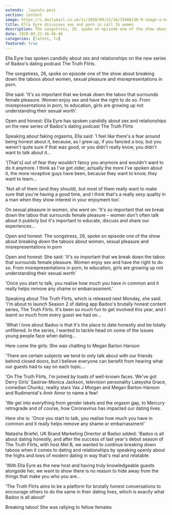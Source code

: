 ```yaml
---
extends: _layouts.post
section: content
image: https://i.dailymail.co.uk/1s/2020/09/22/16/33488130-0-image-a-44_1600789200034.jpg 
title: Ella Eyre discusses sex and porn in call to women 
description: The songstress, 26, spoke on episode one of the show about breaking down the taboos about women, sexual pleasure and misrepresentations in porn 
date: 2020-09-22-16-46-46 
categories: [latest, tv] 
featured: true 
--- 
```

Ella Eyre has spoken candidly about sex and relationships on the new series of Badoo's dating podcast The Truth Flirts. 

The songstress, 26, spoke on episode one of the show about breaking down the taboos about women, sexual pleasure and misrepresentations in porn. 

She said: 'It's so important that we break down the taboo that surrounds female pleasure. Women enjoy sex and have the right to do so. From misrepresentations in porn, to education, girls are growing up not understanding their sexual worth'.

Open and honest: Ella Eyre has spoken candidly about sex and relationships on the new series of Badoo's dating podcast The Truth Flirts

Speaking about faking orgasms, Ella said: 'I feel like there's a fear around being honest about it, because, as I grew up, if you fancied a boy, but you weren't quite sure if that was good, or you didn't really know, you didn't want to talk about it...

'[That's] out of fear they wouldn't fancy you anymore and wouldn't want to do it anymore. I think as I've got older, actually the more I've spoken about it, the more receptive guys have been, because they want to know, they want to learn... 

'Not all of them (and they should), but most of them really want to make sure that you're having a good time, and I think that's a really sexy quality in a man when they show interest in your enjoyment too'.

On sexual pleasure in women, she went on: 'It's so important that we break down the taboo that surrounds female pleasure – women don't often talk about it publicly but it's important to educate, discuss and share our experiences...

Open and honest: The songstress, 26, spoke on episode one of the show about breaking down the taboos about women, sexual pleasure and misrepresentations in porn

Open and honest: She said: 'It's so important that we break down the taboo that surrounds female pleasure. Women enjoy sex and have the right to do so. From misrepresentations in porn, to education, girls are growing up not understanding their sexual worth'

'Once you start to talk, you realise how much you have in common and it really helps remove any shame or embarrassment.'

Speaking about The Truth Flirts, which is released next Monday, she said: 'I'm about to launch Season 2 of dating app Badoo's brutally honest content series, The Truth Flirts. It's been so much fun to get involved this year, and I learnt so much from every guest we had on...

'What I love about Badoo is that it's the place to date honestly and be totally unfiltered. In the series, I wanted to tackle head on some of the issues young people face when dating...

Here come the girls: She was chatting to Megan Barton Hanson 

'There are certain subjects we tend to only talk about with our friends behind closed doors, but I believe everyone can benefit from hearing what our guests had to say on each topic...

'On The Truth Flirts, I'm joined by loads of well-known faces. We've got Derry Girls' Saoirse-Monica Jackson, television personality Lateysha Grace, comedian Chunkz, reality stars Vas J Morgan and Megan Barton-Hanson and Rudimental's Amir Amor to name a few! 

'We get into everything from gender labels and the orgasm gap, to Mercury retrograde and of course, how Coronavirus has impacted our dating lives. 

Here she is: 'Once you start to talk, you realise how much you have in common and it really helps remove any shame or embarrassment'

Natasha Briefel, UK Brand Marketing Director at Badoo added: 'Badoo is all about dating honestly, and after the success of last year's debut season of The Truth Flirts, with host Mel B, we wanted to continue breaking down taboos when it comes to dating and relationships by speaking openly about the highs and lows of modern dating in way that's real and relatable. 

'With Ella Eyre as the new host and having truly knowledgeable guests alongside her, we want to show there is no reason to hide away from the things that make you who you are...

'The Truth Flirts aims to be a platform for brutally honest conversations to encourage others to do the same in their dating lives, which is exactly what Badoo is all about!' 

Breaking taboo! She was rallying to fellow females 

